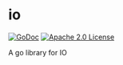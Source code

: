 # io

[![GoDoc](https://pkg.go.dev/github.com/shiyou0130011/io?status.svg)](https://pkg.go.dev/github.com/shiyou0130011/io) 
[![Apache 2.0 License](https://img.shields.io/badge/listence-apache%202.0-%23CB2533.svg)](http://www.apache.org/licenses/LICENSE-2.0)

A go library for IO
